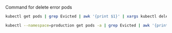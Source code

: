 Command for delete error pods

```bash
kubectl get pods | grep Evicted | awk '{print $1}' | xargs kubectl delete pod
```

```bash
kubectl --namespace=production get pods -a | grep Evicted | awk '{print $1}' | xargs kubectl --namespace=production delete pod -o name
```
